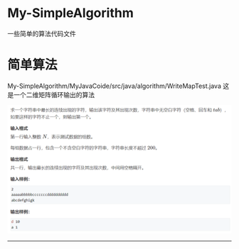 # My-SimpleAlgorithm
一些简单的算法代码文件
# 简单算法

My-SimpleAlgorithm/MyJavaCoide/src/java/algorithm/WriteMapTest.java 这是一个二维矩阵循环输出的算法

![题目图片](./drawingFile/1.png "循环输出题目")

***


